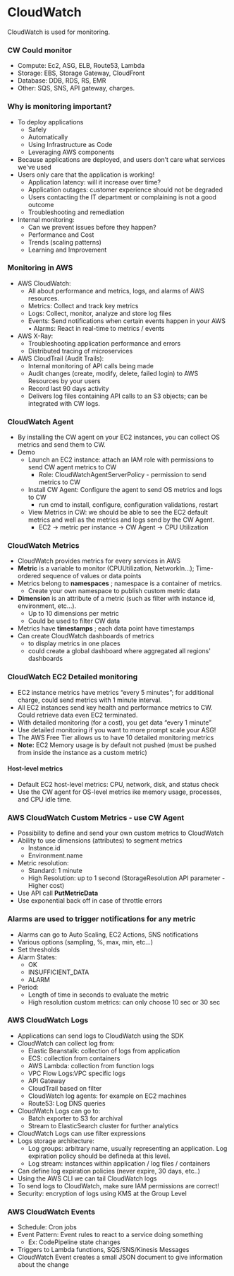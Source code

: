# CloudWatch

CloudWatch is used for monitoring.
### CW Could monitor
- Compute: Ec2, ASG, ELB, Route53, Lambda
- Storage: EBS, Storage Gateway, CloudFront
- Database: DDB, RDS, RS, EMR
- Other: SQS, SNS, API gateway, charges. 

### Why is monitoring important?
- To deploy applications
    - Safely
    - Automatically
    - Using Infrastructure as Code
    - Leveraging AWS components
- Because applications are deployed, and users don’t care what services we've used
- Users only care that the application is working!
    - Application latency: will it increase over time?
    - Application outages: customer experience should not be degraded
    - Users contacting the IT department or complaining is not a good outcome
    - Troubleshooting and remediation
- Internal monitoring:
    - Can we prevent issues before they happen?
    - Performance and Cost
    - Trends (scaling patterns)
    - Learning and Improvement

### Monitoring in AWS
- AWS CloudWatch:
    - All about performance and metrics, logs, and alarms of AWS resources. 
    - Metrics: Collect and track key metrics
    - Logs: Collect, monitor, analyze and store log files
    - Events: Send notifications when certain events happen in your AWS • Alarms: React in real-time to metrics / events
- AWS X-Ray:
    - Troubleshooting application performance and errors
    - Distributed tracing of microservices
- AWS CloudTrail (Audit Trails):
    - Internal monitoring of API calls being made
    - Audit changes (create, modify, delete, failed login) to AWS Resources by your users
    - Record last 90 days activity
    - Delivers log files containing API calls to an S3 objects; can be integrated with CW logs. 

### CloudWatch Agent
- By installing the CW agent on your EC2 instances, you can collect OS metrics and send them to CW. 
- Demo 
  - Launch an EC2 instance: attach an IAM role with permissions to send CW agent metrics to CW
     - Role: CloudWatchAgentServerPolicy - permission to send metrics to CW
  - Install CW Agent: Configure the agent to send OS metrics and logs to CW
     - run cmd to install, configure, configuration validations, restart
  - View Metrics in CW: we should be able to see the EC2 default metrics and well as the metrics and logs send by the CW Agent. 
     - EC2 -> metric per instance -> CW Agent -> CPU Utilization

### CloudWatch Metrics
- CloudWatch provides metrics for every services in AWS
- **Metric** is a variable to monitor (CPUUtilization, NetworkIn...); Time-ordered sequence of values or data points
- Metrics belong to **namespaces** ; namespace is a container of metrics. 
   - Create your own namespace to publish custom metric data
- **Dimension** is an attribute of a metric (such as filter with instance id, environment, etc...). 
    - Up to 10 dimensions per metric
    - Could be used to filter CW data
- Metrics have **timestamps** ; each data point have timestamps
- Can create CloudWatch dashboards of metrics
    - to display metrics in one places
    - could create a global dashboard where aggregated all regions' dashboards

### CloudWatch EC2 Detailed monitoring
- EC2 instance metrics have metrics “every 5 minutes”; for additional charge, could send metrics with 1 minute interval. 
- All EC2 instances send key health and performance metrics to CW. Could retrieve data even EC2 terminated. 
- With detailed monitoring (for a cost), you get data “every 1 minute”
- Use detailed monitoring if you want to more prompt scale your ASG!
- The AWS Free Tier allows us to have 10 detailed monitoring metrics
- **Note:** EC2 Memory usage is by default not pushed (must be pushed
from inside the instance as a custom metric)

#### Host-level metrics
- Default EC2 host-level metrics: CPU, network, disk, and status check
- Use the CW agent for OS-level metrics ike memory usage, processes, and CPU idle time.


### AWS CloudWatch Custom Metrics - use CW Agent
- Possibility to define and send your own custom metrics to CloudWatch
- Ability to use dimensions (attributes) to segment metrics
    - Instance.id
    - Environment.name
- Metric resolution:
    - Standard: 1 minute
    - High Resolution: up to 1 second (StorageResolution API parameter - Higher cost)
- Use API call **PutMetricData**
- Use exponential back off in case of throttle errors

### Alarms are used to trigger notifications for any metric
- Alarms can go to Auto Scaling, EC2 Actions, SNS notifications
- Various options (sampling, %, max, min, etc...)
- Set thresholds
- Alarm States:
    - OK
    - INSUFFICIENT_DATA
    - ALARM
- Period:
    - Length of time in seconds to evaluate the metric
    - High resolution custom metrics: can only choose 10 sec or 30 sec

### AWS CloudWatch Logs
- Applications can send logs to CloudWatch using the SDK
- CloudWatch can collect log from:
    - Elastic Beanstalk: collection of logs from application
    - ECS: collection from containers
    - AWS Lambda: collection from function logs
    - VPC Flow Logs:VPC specific logs
    - API Gateway
    - CloudTrail based on filter
    - CloudWatch log agents: for example on EC2 machines
    - Route53: Log DNS queries
- CloudWatch Logs can go to:
    - Batch exporter to S3 for archival
    - Stream to ElasticSearch cluster for further analytics
- CloudWatch Logs can use filter expressions
- Logs storage architecture:
    - Log groups: arbitrary name, usually representing an application. Log expiration policy should be defineda at this level.
    - Log stream: instances within application / log files / containers
- Can define log expiration policies (never expire, 30 days, etc..)
- Using the AWS CLI we can tail CloudWatch logs
- To send logs to CloudWatch, make sure IAM permissions are correct!
- Security: encryption of logs using KMS at the Group Level


### AWS CloudWatch Events
- Schedule: Cron jobs
- Event Pattern: Event rules to react to a service doing something
    - Ex: CodePipeline state changes
- Triggers to Lambda functions, SQS/SNS/Kinesis Messages
- CloudWatch Event creates a small JSON document to give information
about the change
